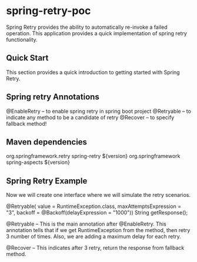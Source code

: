 # spring-retry-poc
Spring Retry provides the ability to automatically re-invoke a failed operation. This application provides a quick implementation of spring retry functionality.

## Quick Start
This section provides a quick introduction to getting started with Spring Retry.

## Spring retry Annotations

@EnableRetry – to enable spring retry in spring boot project
@Retryable – to indicate any method to be a candidate of retry
@Recover – to specify fallback method!


## Maven dependencies

<dependency>
    <groupId>org.springframework.retry</groupId>
    <artifactId>spring-retry</artifactId>
    <version>${version}</version>
</dependency>
<dependency>
  <groupId>org.springframework</groupId>
  <artifactId>spring-aspects</artifactId>
  <version>${version}</version>
</dependency>

## Spring Retry Example

Now we will create one interface where we will simulate the retry scenarios.

 @Retryable( value = RuntimeException.class, maxAttemptsExpression = "3",
      backoff = @Backoff(delayExpression = "1000"))
  String getResponse();
  
@Retryable – This is the main annotation after @EnableRetry. This annotation tells that if we get RuntimeException from the method, then retry 3 number of times. Also, we are adding a maximum delay for each retry.

@Recover – This indicates after 3 retry, return the response from fallback method.
  
  
